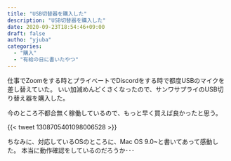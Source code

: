 ```yaml
---
title: "USB切替器を購入した"
description: "USB切替器を購入した"
date: 2020-09-23T18:54:46+09:00
draft: false
autho: "yjuba"
categories:
  - "購入"
  - "有給の日に書いたやつ"
---
```


仕事でZoomをする時とプライベートでDiscordをする時で都度USBのマイクを差し替えていた。
いい加減めんどくさくなったので、サンワサプライのUSB切り替え器を購入した。

今のところ不都合無く稼働しているので、もっと早く買えば良かったと思う。

{{< tweet 1308705401098006528 >}}

ちなみに、対応しているOSのところに、Mac OS 9.0~と書いてあって感動した。
本当に動作確認をしているのだろうか･･･
